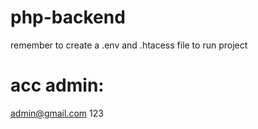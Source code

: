 # php-backend
remember to create a .env and .htacess file to run project
# acc admin:
admin@gmail.com
123
